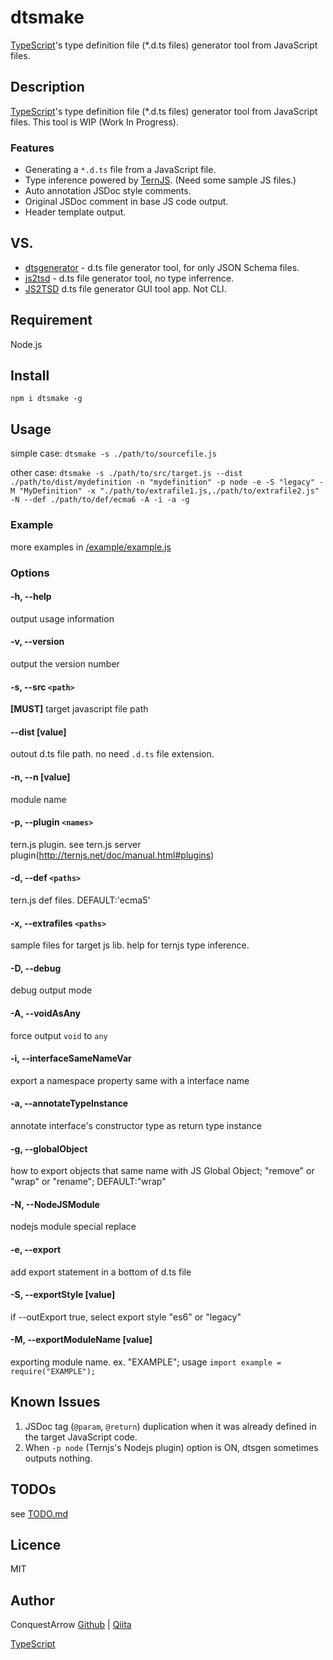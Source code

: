 dtsmake
====

[TypeScript](http://www.typescriptlang.org/)'s type definition file (*.d.ts files) generator tool from JavaScript files. 

## Description

[TypeScript](http://www.typescriptlang.org/)'s type definition file (*.d.ts files) generator tool from JavaScript files. This tool is WIP (Work In Progress).


### Features

 * Generating a `*.d.ts` file from a JavaScript file.
 * Type inference powered by [TernJS](http://ternjs.net/). (Need some sample JS files.)
 * Auto annotation JSDoc style comments.
 * Original JSDoc comment in base JS code output.
 * Header template output.

## VS. 

* [dtsgenerator](https://github.com/horiuchi/dtsgenerator) - d.ts file generator tool, for only JSON Schema files.
* [js2tsd](https://github.com/mhelvens/js2tsd) - d.ts file generator tool, no type inferrence.
* [JS2TSD](http://nekok.com/2014/05/javascript-to-typescript-type-definitions-d-ts-auto-converter/) d.ts file generator GUI tool app. Not CLI.

## Requirement

Node.js

## Install

`npm i dtsmake -g`

## Usage

simple case:
 `dtsmake -s ./path/to/sourcefile.js`

other case:
 `dtsmake -s ./path/to/src/target.js --dist ./path/to/dist/mydefinition -n "mydefinition" -p node -e -S "legacy" -M "MyDefinition" -x "./path/to/extrafile1.js,./path/to/extrafile2.js" -N --def ./path/to/def/ecma6 -A -i -a -g`

### Example


more examples in [/example/example.js](./example/example.js)

### Options

#### -h, --help                    
 output usage information
#### -v, --version                 
 output the version number
#### -s, --src `<path>`              
 __[MUST]__ target javascript file path
#### --dist [value]                
 outout d.ts file path. no need `.d.ts` file extension.
#### -n, --n [value]               
 module name
#### -p, --plugin `<names>`          
 tern.js plugin.
 see tern.js server plugin(http://ternjs.net/doc/manual.html#plugins)
#### -d, --def `<paths>`             
 tern.js def files. DEFAULT:'ecma5'
#### -x, --extrafiles `<paths>`      
 sample files for target js lib. help for ternjs type inference.
#### -D, --debug                   
 debug output mode
#### -A, --voidAsAny               
 force output `void` to `any`
#### -i, --interfaceSameNameVar    
 export a namespace property same with a interface name
#### -a, --annotateTypeInstance    
 annotate interface's constructor type as return type instance
#### -g, --globalObject            
 how to export objects that same name with JS Global Object; "remove" or "wrap" or "rename"; DEFAULT:"wrap" 
#### -N, --NodeJSModule            
 nodejs module special replace
#### -e, --export                  
 add export statement in a bottom of d.ts file
#### -S, --exportStyle [value]     
 if --outExport true, select export style "es6" or "legacy"
#### -M, --exportModuleName [value]
 exporting module name. ex. "EXAMPLE"; usage `import example = require("EXAMPLE");`

## Known Issues

 1. JSDoc tag (`@param`, `@return`) duplication when it was already defined in the target  JavaScript code.
 2. When `-p node` (Ternjs's Nodejs plugin) option is ON, dtsgen sometimes outputs nothing.

## TODOs

see [TODO.md](./TODO.md)

## Licence

MIT

## Author

ConquestArrow
[Github](https://github.com/ConquestArrow/) | [Qiita](http://qiita.com/ConquestArrow)


[TypeScript](http://www.typescriptlang.org/)

